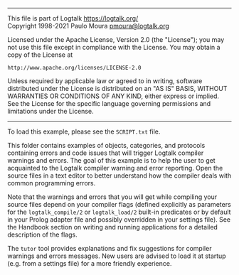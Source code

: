 ________________________________________________________________________

This file is part of Logtalk <https://logtalk.org/>  
Copyright 1998-2021 Paulo Moura <pmoura@logtalk.org>

Licensed under the Apache License, Version 2.0 (the "License");
you may not use this file except in compliance with the License.
You may obtain a copy of the License at

    http://www.apache.org/licenses/LICENSE-2.0

Unless required by applicable law or agreed to in writing, software
distributed under the License is distributed on an "AS IS" BASIS,
WITHOUT WARRANTIES OR CONDITIONS OF ANY KIND, either express or implied.
See the License for the specific language governing permissions and
limitations under the License.
________________________________________________________________________


To load this example, please see the `SCRIPT.txt` file.

This folder contains examples of objects, categories, and protocols containing
errors and code issues that will trigger Logtalk compiler warnings and errors.
The goal of this example is to help the user to get acquainted  to the Logtalk
compiler warning and error reporting. Open the source files in a text editor
to better understand how the compiler deals with common programming errors.

Note that the warnings and errors that you will get while compiling your
source files depend on your compiler flags (defined explicitly as parameters
for the `logtalk_compile/2` or `logtalk_load/2` built-in predicates or by
default in your Prolog adapter file and possibly overridden in your settings
file). See the Handbook section on writing and running applications for a
detailed description of the flags.

The `tutor` tool provides explanations and fix suggestions for compiler
warnings and errors messages. New users are advised to load it at startup
(e.g. from a settings file) for a more friendly experience.
